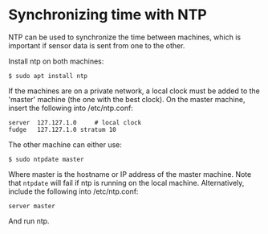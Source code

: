 # Synchronizing time with NTP

NTP can be used to synchronize the time between machines, which is important if sensor data is sent from one to the other.

Install ntp on both machines:

    $ sudo apt install ntp

If the machines are on a private network, a local clock must be added to the 'master' machine (the one with the best clock).
On the master machine, insert the following into /etc/ntp.conf:

    server  127.127.1.0     # local clock
    fudge   127.127.1.0 stratum 10

The other machine can either use:

    $ sudo ntpdate master

Where master is the hostname or IP address of the master machine.  Note that `ntpdate` will fail if ntp is running on the local machine.
Alternatively,  include the following into /etc/ntp.conf:

    server master

And run ntp.
